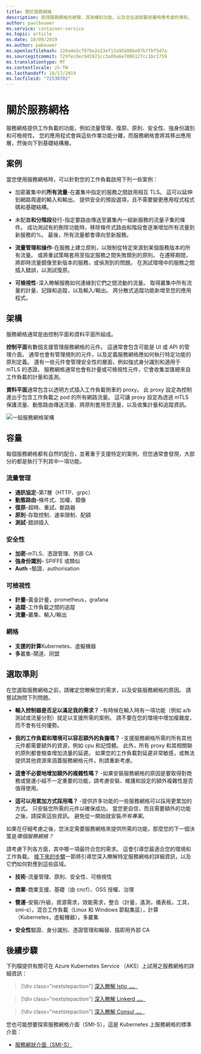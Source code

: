 ```yaml
---
title: 關於服務網格
description: 取得服務網格的總覽、其架構和功能，以及您在選取要部署時應考慮的準則。
author: paulbouwer
ms.service: container-service
ms.topic: article
ms.date: 10/09/2019
ms.author: pabouwer
ms.openlocfilehash: 226a4e5cf97be2e23ef13a95b80be07b7fbf5d7a
ms.sourcegitcommit: f29fec8ec945921cc3a89a6e7086127cc1bc1759
ms.translationtype: MT
ms.contentlocale: zh-TW
ms.lasthandoff: 10/17/2019
ms.locfileid: "72530702"
---
```

# <a name="about-service-meshes"></a>關於服務網格

服務網格提供工作負載的功能，例如流量管理、復原、原則、安全性、強身份識別和可檢視性。 您的應用程式會與這些作業功能分離，而服務網格會將其移出應用層，然後向下到基礎結構層。

## <a name="scenarios"></a>案例

當您使用服務網格時，可以針對您的工作負載啟用下列一些案例：

- 加密叢集中的**所有流量**-在叢集中指定的服務之間啟用相互 TLS。 這可以延伸到網路周邊的輸入和輸出。 提供安全的預設選項，且不需要變更應用程式程式碼和基礎結構。

- 未配置**和分階段**發行-指定要路由傳送至叢集內一組新服務的流量子集的條件。 成功測試有的刪除功能時，移除條件式路由和階段會逐漸增加所有流量到新服務的%。 最後，所有流量都會導向至新服務。

- **流量管理和操作**-在服務上建立原則，以限制從特定來源到某個服務版本的所有流量。 或將重試策略套用至指定服務之間失敗類別的原則。 在遷移期間，將即時流量鏡像至新版本的服務，或偵測到的問題。 在測試環境中的服務之間插入錯誤，以測試復原。

- **可檢視性**-深入瞭解服務如何連線到它們之間流動的流量。 取得叢集中所有流量的計量、記錄和追蹤，以及輸入/輸出。 將分散式追蹤功能新增至您的應用程式。

## <a name="architecture"></a>架構

服務網格通常是由控制平面和資料平面所組成。

**控制平面**有數個支援管理服務網格的元件。 這通常會包含可能是 UI 或 API 的管理介面。 通常也會有管理規則的元件，以及定義服務網格應如何執行特定功能的原則定義。 還有一些元件會管理安全性的層面，例如強式身分識別和適用于 mTLS 的憑證。 服務網格通常也會有計量或可檢視性元件，它會收集並匯總來自工作負載的計量和遙測。

**資料平面**通常包含以透明方式插入工作負載側車的 proxy。 此 proxy 設定為控制進出于包含工作負載之 pod 的所有網路流量。 這可讓 proxy 設定為透過 mTLS 保護流量、動態路由傳送流量、將原則套用至流量，以及收集計量和追蹤資訊。 

![一般服務網格架構](media/servicemesh/typical-architecture.png)

## <a name="capabilities"></a>容量

每個服務網格都有自然的配合，並著重于支援特定的案例，但您通常會發現，大部分的都是執行下列其中一項功能。

### <a name="traffic-management"></a>流量管理 

- **通訊協定**–第7層（HTTP、grpc）
- **動態路由**–條件式、加權、鏡像
- **復原**–超時、重試、斷路器
- **原則**-存取控制、速率限制、配額
- **測試**-錯誤插入

### <a name="security"></a>安全性

- **加密**-mTLS、憑證管理、外部 CA
- **強身份識別**– SPIFFE 或類似
- **Auth** –驗證、authorisation

### <a name="observability"></a>可檢視性

- **計量**–黃金計量，prometheus，grafana
- **追蹤**-工作負載之間的追蹤
- **流量**–叢集、輸入/輸出

### <a name="mesh"></a>網格

- **支援的計算**Kubernetes、虛擬機器
- **多**叢集-閘道、同盟

## <a name="selection-criteria"></a>選取準則

在您選取服務網格之前，請確定您瞭解您的需求，以及安裝服務網格的原因。 請嘗試詢問下列問題。

- **輸入控制器是否足以滿足我的需求？** -有時候在輸入時有一項功能（例如 a/b 測試或流量分割）就足以支援所需的案例。 請不要在您的環境中增加複雜度，而不會有任何優勢。

- **我的工作負載和環境可以容忍額外的負擔嗎？** -支援服務網格所需的所有其他元件都需要額外的資源，例如 cpu 和記憶體。 此外，所有 proxy 和其相關聯的原則都會檢查增加流量的延遲。 如果您的工作負載對延遲非常敏感，或無法提供其他資源來涵蓋服務網格元件，則請重新考慮。

- **這會不必要地增加額外的複雜性嗎？** -如果安裝服務網格的原因是要取得對商務或營運小組不一定重要的功能，請考慮安裝、維護和設定的額外複雜性是否值得使用。

- **這可以用累加方式採用嗎？** -提供許多功能的一些服務網格可以採用更累加的方式。 只安裝您所需的元件以確保成功。 當您更自信，而且需要額外的功能之後，請探索這些資訊。 避免從一開始就安裝*所有專案*。

如果在仔細考慮之後，您決定需要服務網格來提供所需的功能，那麼您的下一個決策是*哪個服務網格？*

請考慮下列各方面，其中哪一項最符合您的需求。 這會引導您最適合您的環境和工作負載。 [接下來的步驟](#next-steps)一節將引導您深入瞭解特定服務網格的詳細資訊，以及它們如何對應到這些區域。

- **技術**-流量管理、原則、安全性、可檢視性

- **商業**-商業支援、基礎（由 cncf）、OSS 授權、治理

- **營運**–安裝/升級，資源需求，效能需求，整合（計量，遙測，儀表板，工具，smi-s），混合工作負載（Linux 和 Windows 節點集區），計算（Kubernetes，虛擬機器），多叢集

- **安全性**驗證、身分識別、憑證管理和輪替、插即用外部 CA


## <a name="next-steps"></a>後續步驟

下列檔提供有關可在 Azure Kubernetes Service （AKS）上試用之服務網格的詳細資訊：

> [!div class="nextstepaction"]
> [深入瞭解 Istio .。。][istio-about]

> [!div class="nextstepaction"]
> [深入瞭解 Linkerd .。。][linkerd-about]

> [!div class="nextstepaction"]
> [深入瞭解 Consul .。。][consul-about]

您也可能想要探索服務網格介面（SMI-S），這是 Kubernetes 上服務網格的標準介面：

- [服務網狀介面（SMI-S）][smi]


<!-- LINKS - external -->
[smi]: https://smi-spec.io/

<!-- LINKS - internal -->
[istio-about]: ./servicemesh-istio-about.md
[linkerd-about]: ./servicemesh-linkerd-about.md
[consul-about]: ./servicemesh-consul-about.md